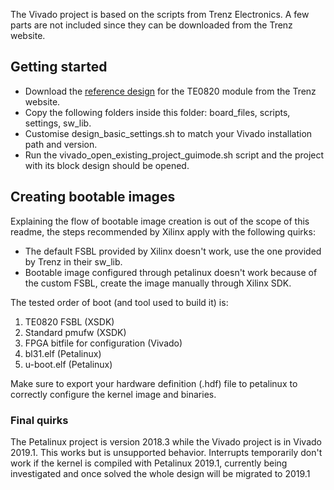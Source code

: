 The Vivado project is based on the scripts from Trenz Electronics.
A few parts are not included since they can be downloaded from the Trenz website.

## Getting started
* Download the [reference design](https://shop.trenz-electronic.de/en/Download/?path=Trenz_Electronic/Modules_and_Module_Carriers/4x5/TE0820/Reference_Design/2018.3/test_board) for the TE0820 module from the Trenz website.
* Copy the following folders inside this folder: board\_files, scripts, settings, sw\_lib.
* Customise design\_basic\_settings.sh to match your Vivado installation path and version.
* Run the vivado\_open\_existing\_project\_guimode.sh script and the project with its block design should be opened.

## Creating bootable images
Explaining the flow of bootable image creation is out of the scope of this readme, the steps recommended by Xilinx apply with the following quirks:

* The default FSBL provided by Xilinx doesn't work, use the one provided by Trenz in their sw\_lib.
* Bootable image configured through petalinux doesn't work because of the custom FSBL, create the image manually through Xilinx SDK.

The tested order of boot (and tool used to build it) is:
1. TE0820 FSBL (XSDK)
2. Standard pmufw (XSDK)
3. FPGA bitfile for configuration (Vivado)
4. bl31.elf (Petalinux)
5. u-boot.elf (Petalinux)

Make sure to export your hardware definition (.hdf) file to petalinux to correctly configure the kernel image and binaries.

### Final quirks
The Petalinux project is version 2018.3 while the Vivado project is in Vivado 2019.1. This works but is unsupported behavior. Interrupts temporarily don't work if the kernel is compiled with Petalinux 2019.1, currently being investigated and once solved the whole design will be migrated to 2019.1
